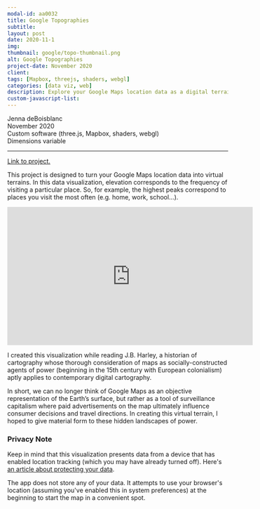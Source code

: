 ```yaml
---
modal-id: aa0032
title: Google Topographies
subtitle:
layout: post
date: 2020-11-1
img:
thumbnail: google/topo-thumbnail.png
alt: Google Topographies
project-date: November 2020
client: 
tags: [Mapbox, threejs, shaders, webgl]
categories: [data viz, web]
description: Explore your Google Maps location data as a digital terrain
custom-javascript-list:
---
```


Jenna deBoisblanc  
November 2020  
Custom software (three.js, Mapbox, shaders, webgl)   
Dimensions variable  

---
<a href="https://jdeboi.com/google-topographies/">Link to project.</a>

This project is designed to turn your Google Maps location data into virtual terrains. In this data visualization, elevation corresponds to the frequency of visiting a particular place. So, for example, the highest peaks correspond to places you visit the most often (e.g. home, work, school...).

<div class="embed-responsive embed-responsive-16by9">
<iframe width="560" height="315" src="https://www.youtube.com/embed/Sz5gmpUORnE" frameborder="0" allow="autoplay; encrypted-media" allowfullscreen></iframe>
</div>

I created this visualization while reading J.B. Harley, a historian of cartography whose thorough consideration of maps as socially-constructed agents of power (beginning in the 15th century with European colonialism) aptly applies to contemporary digital cartography.

In short, we can no longer think of Google Maps as an objective representation of the Earth’s surface, but rather as a tool of surveillance capitalism where paid advertisements on the map ultimately influence consumer decisions and travel directions. In creating this virtual terrain, I hoped to give material form to these hidden landscapes of power.

### Privacy Note  
Keep in mind that this visualization presents data from a device that has enabled location tracking (which you may have already turned off). Here's [an article about protecting your data](https://www.wired.com/story/google-tracks-you-privacy/).

The app does not store any of your data. It attempts to use your browser's location (assuming you've enabled this in system preferences) at the beginning to start the map in a convenient spot.


